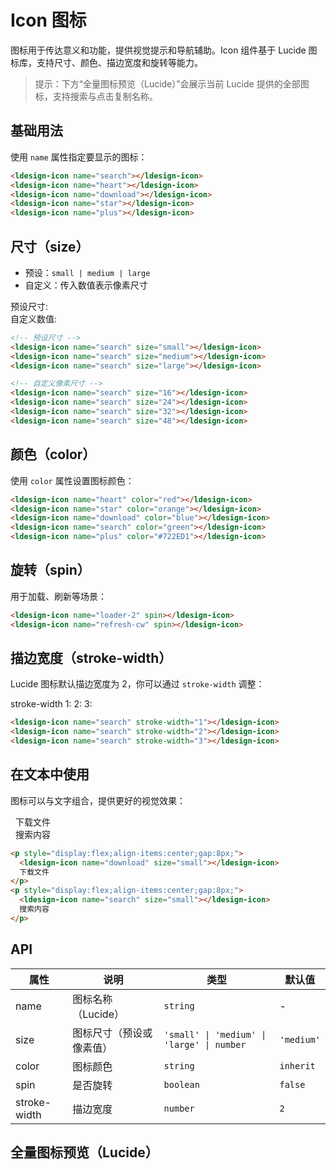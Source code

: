 # Icon 图标

图标用于传达意义和功能，提供视觉提示和导航辅助。Icon 组件基于 Lucide 图标库，支持尺寸、颜色、描边宽度和旋转等能力。

> 提示：下方“全量图标预览（Lucide）”会展示当前 Lucide 提供的全部图标，支持搜索与点击复制名称。

## 基础用法

使用 `name` 属性指定要显示的图标：

<div class="demo-container">
  <div class="demo-row">
    <ldesign-icon name="search"></ldesign-icon>
    <ldesign-icon name="heart"></ldesign-icon>
    <ldesign-icon name="download"></ldesign-icon>
    <ldesign-icon name="star"></ldesign-icon>
    <ldesign-icon name="plus"></ldesign-icon>
  </div>
</div>

```html
<ldesign-icon name="search"></ldesign-icon>
<ldesign-icon name="heart"></ldesign-icon>
<ldesign-icon name="download"></ldesign-icon>
<ldesign-icon name="star"></ldesign-icon>
<ldesign-icon name="plus"></ldesign-icon>
```

## 尺寸（size）

- 预设：`small | medium | large`
- 自定义：传入数值表示像素尺寸

<div class="demo-container">
  <div class="demo-row">
    <span class="demo-label">预设尺寸:</span>
    <ldesign-icon name="search" size="small"></ldesign-icon>
    <ldesign-icon name="search" size="medium"></ldesign-icon>
    <ldesign-icon name="search" size="large"></ldesign-icon>
  </div>
  <div class="demo-row">
    <span class="demo-label">自定义数值:</span>
    <ldesign-icon name="search" size="16"></ldesign-icon>
    <ldesign-icon name="search" size="24"></ldesign-icon>
    <ldesign-icon name="search" size="32"></ldesign-icon>
    <ldesign-icon name="search" size="48"></ldesign-icon>
  </div>
</div>

```html
<!-- 预设尺寸 -->
<ldesign-icon name="search" size="small"></ldesign-icon>
<ldesign-icon name="search" size="medium"></ldesign-icon>
<ldesign-icon name="search" size="large"></ldesign-icon>

<!-- 自定义像素尺寸 -->
<ldesign-icon name="search" size="16"></ldesign-icon>
<ldesign-icon name="search" size="24"></ldesign-icon>
<ldesign-icon name="search" size="32"></ldesign-icon>
<ldesign-icon name="search" size="48"></ldesign-icon>
```

## 颜色（color）

使用 `color` 属性设置图标颜色：

<div class="demo-container">
  <div class="demo-row">
    <ldesign-icon name="heart" color="red"></ldesign-icon>
    <ldesign-icon name="star" color="orange"></ldesign-icon>
    <ldesign-icon name="download" color="blue"></ldesign-icon>
    <ldesign-icon name="search" color="green"></ldesign-icon>
    <ldesign-icon name="plus" color="#722ED1"></ldesign-icon>
  </div>
</div>

```html
<ldesign-icon name="heart" color="red"></ldesign-icon>
<ldesign-icon name="star" color="orange"></ldesign-icon>
<ldesign-icon name="download" color="blue"></ldesign-icon>
<ldesign-icon name="search" color="green"></ldesign-icon>
<ldesign-icon name="plus" color="#722ED1"></ldesign-icon>
```

## 旋转（spin）

用于加载、刷新等场景：

<div class="demo-container">
  <div class="demo-row">
    <ldesign-icon name="loader-2" spin></ldesign-icon>
    <ldesign-icon name="refresh-cw" spin></ldesign-icon>
  </div>
</div>

```html
<ldesign-icon name="loader-2" spin></ldesign-icon>
<ldesign-icon name="refresh-cw" spin></ldesign-icon>
```

## 描边宽度（stroke-width）

Lucide 图标默认描边宽度为 2，你可以通过 `stroke-width` 调整：

<div class="demo-container">
  <div class="demo-row">
    <span class="demo-label">stroke-width 1:</span>
    <ldesign-icon name="search" stroke-width="1"></ldesign-icon>
    <span class="demo-label">2:</span>
    <ldesign-icon name="search" stroke-width="2"></ldesign-icon>
    <span class="demo-label">3:</span>
    <ldesign-icon name="search" stroke-width="3"></ldesign-icon>
  </div>
</div>

```html
<ldesign-icon name="search" stroke-width="1"></ldesign-icon>
<ldesign-icon name="search" stroke-width="2"></ldesign-icon>
<ldesign-icon name="search" stroke-width="3"></ldesign-icon>
```

## 在文本中使用

图标可以与文字组合，提供更好的视觉效果：

<div class="demo-container">
  <div class="demo-row">
    <p style="display:flex;align-items:center;gap:8px;margin:0;">
      <ldesign-icon name="download" size="small"></ldesign-icon>
      下载文件
    </p>
    <p style="display:flex;align-items:center;gap:8px;margin:0;">
      <ldesign-icon name="search" size="small"></ldesign-icon>
      搜索内容
    </p>
  </div>
</div>

```html
<p style="display:flex;align-items:center;gap:8px;">
  <ldesign-icon name="download" size="small"></ldesign-icon>
  下载文件
</p>
<p style="display:flex;align-items:center;gap:8px;">
  <ldesign-icon name="search" size="small"></ldesign-icon>
  搜索内容
</p>
```

## API

| 属性 | 说明 | 类型 | 默认值 |
|---|---|---|---|
| name | 图标名称（Lucide） | `string` | - |
| size | 图标尺寸（预设或像素值） | `'small' \| 'medium' \| 'large' \| number` | `'medium'` |
| color | 图标颜色 | `string` | `inherit` |
| spin | 是否旋转 | `boolean` | `false` |
| stroke-width | 描边宽度 | `number` | `2` |

## 全量图标预览（Lucide）

<IconGallery />
